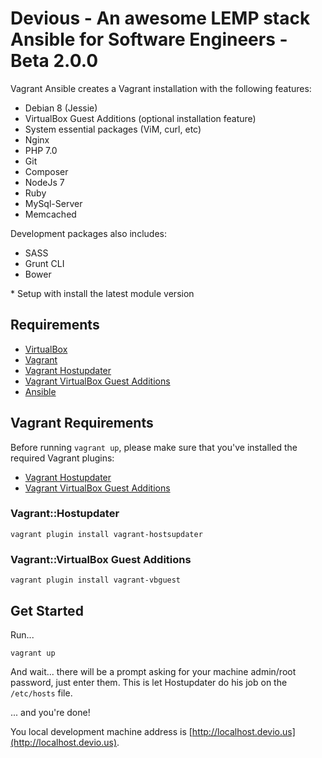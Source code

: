 # Devious - An awesome LEMP stack Ansible for Software Engineers - Beta 2.0.0

Vagrant Ansible creates a Vagrant installation with the following features:

- Debian 8 (Jessie)
- VirtualBox Guest Additions (optional installation feature)
- System essential packages (ViM, curl, etc)
- Nginx
- PHP 7.0
- Git
- Composer
- NodeJs 7
- Ruby
- MySql-Server
- Memcached

Development packages also includes:

- SASS
- Grunt CLI
- Bower

\* Setup with install the latest module version

## Requirements

- [VirtualBox](https://www.virtualbox.org/wiki/Downloads)
- [Vagrant](http://www.vagrantup.com/downloads.html)
- [Vagrant Hostupdater](https://github.com/cogitatio/vagrant-hostsupdater)
- [Vagrant VirtualBox Guest Additions](https://github.com/dotless-de/vagrant-vbguest)
- [Ansible](http://docs.ansible.com/intro_installation.html)

## Vagrant Requirements

Before running `vagrant up`, please make sure that you've installed the required Vagrant plugins:

- [Vagrant Hostupdater](https://github.com/cogitatio/vagrant-hostsupdater)
- [Vagrant VirtualBox Guest Additions](https://github.com/dotless-de/vagrant-vbguest)

### Vagrant::Hostupdater

```
vagrant plugin install vagrant-hostsupdater
```

### Vagrant::VirtualBox Guest Additions

```
vagrant plugin install vagrant-vbguest
```

## Get Started

Run...

```
vagrant up
```

And wait... there will be a prompt asking for your machine admin/root password, just enter them. This is let Hostupdater do his job on the `/etc/hosts` file.

... and you're done!

You local development machine address is [http://localhost.devio.us](http://localhost.devio.us).